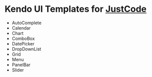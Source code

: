 # Kendo UI Templates for [JustCode](http://www.telerik.com/products/justcode.aspx)

* AutoComplete
* Calendar
* Chart
* ComboBox
* DatePicker
* DropDownList
* Grid
* Menu
* PanelBar
* Slider